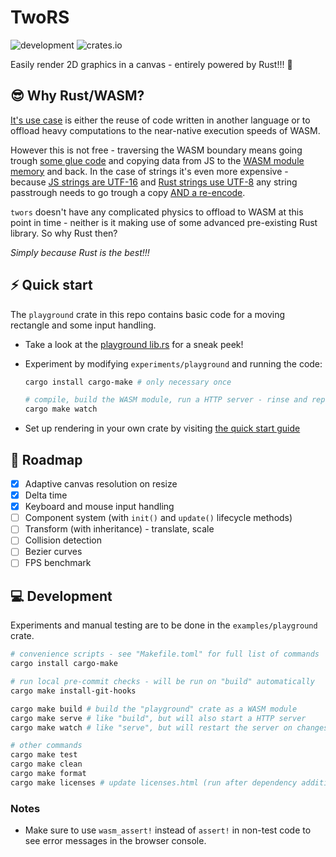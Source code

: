 # TwoRS

![development](https://img.shields.io/badge/maintenance%20status-actively%20developed-brightgreen)
![crates.io](https://img.shields.io/crates/v/twors)

Easily render 2D graphics in a canvas - entirely powered by Rust!!! &#x1F980;

## &#x1F60E; Why Rust/WASM?

[It's use case](https://webassembly.org/docs/use-cases/) is either the reuse of code written in another language or to offload
heavy computations to the near-native execution speeds of WASM.

However this is not free - traversing the WASM boundary means going trough [some glue code](https://rustwasm.github.io/wasm-bindgen/contributing/design/index.html)
and copying data from JS to the [WASM module memory](https://developer.mozilla.org/en-US/docs/WebAssembly/Guides/Concepts)
and back. In the case of strings it's even more expensive - because
[JS strings are UTF-16](https://developer.mozilla.org/en-US/docs/Web/JavaScript/Reference/Global_Objects/String#utf-16_characters_unicode_code_points_and_grapheme_clusters)
and [Rust strings use UTF-8](https://doc.rust-lang.org/std/string/struct.String.html) any string
passtrough needs to go trough a copy
[AND a re-encode](https://rustwasm.github.io/wasm-bindgen/reference/types/str.html?highlight=utf-16#utf-16-vs-utf-8).

`twors` doesn't have any complicated physics to offload to WASM at this point in time - neither
is it making use of some advanced pre-existing Rust library. So why Rust then?

*Simply because Rust is the best!!!*

## &#x26A1; Quick start

The `playground` crate in this repo contains basic code for a moving rectangle and some input
handling.

- Take a look at the [playground lib.rs](./examples/playground/src/lib.rs) for a sneak peek!

- Experiment by modifying `experiments/playground` and running the code:
  ```bash
  cargo install cargo-make # only necessary once

  # compile, build the WASM module, run a HTTP server - rinse and repeat automatically on code changes
  cargo make watch
  ```

- Set up rendering in your own crate by visiting [the quick start guide](./docs/quick_start.md)

## &#x1F4DD; Roadmap

- [x] Adaptive canvas resolution on resize
- [x] Delta time
- [x] Keyboard and mouse input handling
- [ ] Component system (with `init()` and `update()` lifecycle methods)
- [ ] Transform (with inheritance) - translate, scale
- [ ] Collision detection
- [ ] Bezier curves
- [ ] FPS benchmark

## &#x1F4BB; Development

Experiments and manual testing are to be done in the `examples/playground` crate.

```bash
# convenience scripts - see "Makefile.toml" for full list of commands
cargo install cargo-make

# run local pre-commit checks - will be run on "build" automatically
cargo make install-git-hooks

cargo make build # build the "playground" crate as a WASM module
cargo make serve # like "build", but will also start a HTTP server
cargo make watch # like "serve", but will restart the server on changes

# other commands
cargo make test
cargo make clean
cargo make format
cargo make licenses # update licenses.html (run after dependency addition/removal)
```

### Notes

- Make sure to use  `wasm_assert!` instead of `assert!` in non-test code to see error messages
in the browser console.
